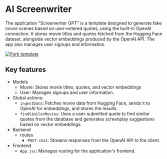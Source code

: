 # AI Screenwriter

The application "Screenwriter GPT" is a template designed to generate fake movie scenes based on user-entered quotes, using the built-in OpenAI connection. It stores movie titles and quotes fetched from the Hugging Face dataset, alongside vector embeddings produced by the OpenAI API. The app also manages user signups and information.

[![Fork template](https://img.shields.io/badge/Fork%20template-%233A0CFF?style=for-the-badge)](https://app.gadget.dev/auth/fork?domain=ai-screenwriter-template.gadget.app)

## Key features

- Models
  - Movie: Stores movie titles, quotes, and vector embeddings
  - User: Manages signups and user information.
- Global actions:
  - `ingestData`: Fetches movie data from Hugging Face, sends it to OpenAI for embeddings, and stores the results.
  - `findSimilarMovies`: Uses a user-submitted quote to find similar quotes from the database and generates screenplay suggestions based on vector embeddings.
- Backend
  - routes
    - `POST-chat`: Streams responses from the OpenAI API to the client.
- Frontend
  - `App.jsx`: Manages routing for the application's frontend.
